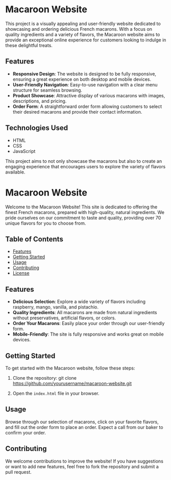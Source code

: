 # Macaroon Website

This project is a visually appealing and user-friendly website dedicated to showcasing and ordering delicious French macarons. With a focus on quality ingredients and a variety of flavors, the Macaroon website aims to provide an exceptional online experience for customers looking to indulge in these delightful treats.

## Features

- **Responsive Design**: The website is designed to be fully responsive, ensuring a great experience on both desktop and mobile devices.
- **User-Friendly Navigation**: Easy-to-use navigation with a clear menu structure for seamless browsing.
- **Product Showcase**: Attractive display of various macarons with images, descriptions, and pricing.
- **Order Form**: A straightforward order form allowing customers to select their desired macarons and provide their contact information.

## Technologies Used

- HTML
- CSS
- JavaScript

This project aims to not only showcase the macarons but also to create an engaging experience that encourages users to explore the variety of flavors available.
# Macaroon Website

Welcome to the Macaroon Website! This site is dedicated to offering the finest French macarons, prepared with high-quality, natural ingredients. We pride ourselves on our commitment to taste and quality, providing over 70 unique flavors for you to choose from.

## Table of Contents

- [Features](#features)
- [Getting Started](#getting-started)
- [Usage](#usage)
- [Contributing](#contributing)
- [License](#license)

## Features

- **Delicious Selection**: Explore a wide variety of flavors including raspberry, mango, vanilla, and pistachio.
- **Quality Ingredients**: All macarons are made from natural ingredients without preservatives, artificial flavors, or colors.
- **Order Your Macarons**: Easily place your order through our user-friendly form.
- **Mobile-Friendly**: The site is fully responsive and works great on mobile devices.

## Getting Started

To get started with the Macaroon website, follow these steps:

1. Clone the repository:
git clone https://github.com/yourusername/macaroon-website.git

2. Open the `index.html` file in your browser.

## Usage

Browse through our selection of macarons, click on your favorite flavors, and fill out the order form to place an order. Expect a call from our baker to confirm your order.

## Contributing

We welcome contributions to improve the website! If you have suggestions or want to add new features, feel free to fork the repository and submit a pull request.
